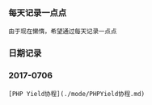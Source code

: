 ### 每天记录一点点
```
由于现在懒惰，希望通过每天记录一点点
```

### 日期记录
### 2017-0706
    [PHP Yield协程](./mode/PHPYield协程.md)
